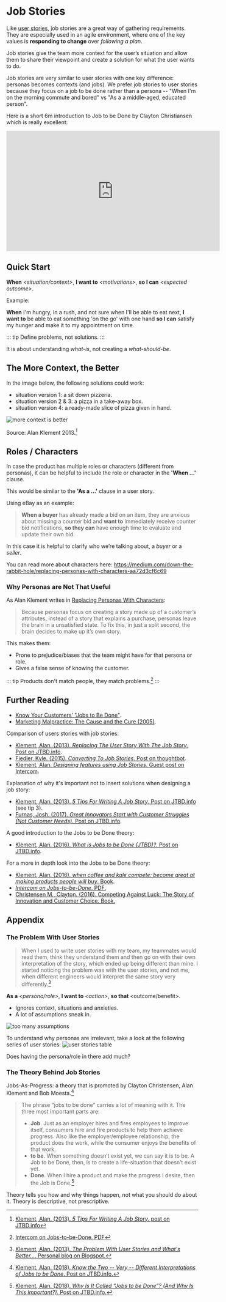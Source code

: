# Job Stories

Like [user stories](/user-stories/), job stories are a great way of gathering requirements. They are especially used in an agile environment, where one of the key values is **responding to change** over *following a plan*.

Job stories give the team more context for the user’s situation and allow them to share their viewpoint and create a solution for what the user wants to do.

Job stories are very similar to user stories with one key difference: personas becomes contexts (and jobs). We prefer job stories to user stories because they focus on a job to be done rather than a persona -- "When I'm on the morning commute and bored" vs "As a a middle-aged, educated person".

Here is a short 6m introduction to Job to be Done by Clayton Christiansen which is really excellent:

<iframe width="560" height="315" src="https://www.youtube.com/embed/sfGtw2C95Ms?start=28" frameborder="0" allow="accelerometer; autoplay; encrypted-media; gyroscope; picture-in-picture" allowfullscreen></iframe>


## Quick Start

**When** *<situation/context>*, **I want to** *\<motivations\>*, **so I can** *\<expected outcome\>*.

Example:

**When** I'm hungry, in a rush, and not sure when I'll be able to eat next, **I want to** be able to eat something 'on the go' with one hand **so I can** satisfy my hunger and make it to my appointment on time.

::: tip
Define problems, not solutions.
:::

It is about understanding *what-is*, not creating a *what-should-be*.

## The More Context, the Better

In the image below, the following solutions could work:

* situation version 1: a sit down pizzeria.
* situation version 2 & 3: a pizza in a take-away box.
* situation version 4: a ready-made slice of pizza given in hand.

![more context is better](https://miro.medium.com/max/2048/1*MvlgRZL90wtgSsvmtdZjww.png)

Source: Alan Klement 2013.[^5-tips]

[^5-tips]: [Klement, Alan. (2013). _5 Tips For Writing A Job Story_. post on JTBD.info](https://jtbd.info/5-tips-for-writing-a-job-story-7c9092911fc9)

## Roles / Characters

In case the product has multiple roles or characters (different from personas), it can be helpful to include the role or character in the **'When ...'** clause.

This would be similar to the **'As a ...'** clause in a user story.

Using eBay as an example:

> **When a buyer** has already made a bid on an item, they are anxious about missing a counter bid and **want to** immediately receive counter bid notifications, **so they can** have enough time to evaluate and update their own bid.

In this case it is helpful to clarify who we’re talking about, a *buyer* or a *seller*.

You can read more about characters here: https://medium.com/down-the-rabbit-hole/replacing-personas-with-characters-aa72d3cf6c69

### Why Personas are Not That Useful

As Alan Klement writes in [Replacing Personas With Characters][replacing]:

[replacing]: https://medium.com/down-the-rabbit-hole/replacing-personas-with-characters-aa72d3cf6c69

> Because personas focus on creating a story made up of a customer’s attributes, instead of a story that explains a purchase, personas leave the brain in a unsatisfied state. To fix this, in just a split second, the brain decides to make up it’s own story.

This makes them:

* Prone to prejudice/biases that the team might have for that persona or role.
* Gives a false sense of knowing the customer.

::: tip
Products don't match people, they match problems.[^intercom-pdf]
:::

[^intercom-pdf]: [Intercom on Jobs-to-be-Done. PDF](https://marketing.intercomcdn.com/assets/jtbd/v1/Intercom_on_Jobs-to-be-Done.pdf)

## Further Reading

* [Know Your Customers’ "Jobs to Be Done"][jobs-2016].
* [Marketing Malpractice: The Cause and the Cure (2005)][marketing].

[jobs-2016]: https://hbr.org/2016/09/know-your-customers-jobs-to-be-done
[marketing]: https://hbr.org/2005/12/marketing-malpractice-the-cause-and-the-cure

Comparison of users stories with job stories:

* [Klement, Alan. (2013). *Replacing The User Story With The Job Story*. Post on JTBD.info](https://jtbd.info/replacing-the-user-story-with-the-job-story-af7cdee10c27).
* [Fiedler, Kyle. (2015). *Converting To Job Stories*. Post on thoughtbot](https://thoughtbot.com/blog/converting-to-jobs-stories).
* [Klement, Alan. *Designing features using Job Stories*. Guest post on Intercom](https://www.intercom.com/blog/using-job-stories-design-features-ui-ux/).

Explanation of why it's important not to insert solutions when designing a job story:

* [Klement, Alan. (2013). *5 Tips For Writing A Job Story*. Post on JTBD.info](https://jtbd.info/5-tips-for-writing-a-job-story-7c9092911fc9#da5a) (see tip 3).
* [Furnas, Josh. (2017). *Great Innovators Start with Customer Struggles (Not Customer Needs)*. Post on JTBD.info](https://jtbd.info/great-innovators-start-with-customer-struggles-not-customer-needs-7f9a4fd9412a).

A good introduction to the Jobs to be Done theory:

* [Klement, Alan. (2016). *What is Jobs to be Done (JTBD)?*. Post on JTBD.info](https://jtbd.info/2-what-is-jobs-to-be-done-jtbd-796b82081cca).

For a more in depth look into the Jobs to be Done theory:

* [Klement, Alan. (2016). *when coffee and kale compete: become great at making products people will buy*. Book](http://www.whencoffeeandkalecompete.com/).
* [*Intercom on Jobs-to-be-Done*. PDF.](https://marketing.intercomcdn.com/assets/jtbd/v1/Intercom_on_Jobs-to-be-Done.pdf)
* [Christensen M., Clayton. (2016). Competing Against Luck: The Story of Innovation and Customer Choice. Book.](https://www.christenseninstitute.org/books/competing-against-luck/)

## Appendix

### The Problem With User Stories

> When I used to write user stories with my team, my teammates would read them, think they understand them and then go on with their own interpretation of the story, which ended up being different than mine. I started noticing the problem was with the user stories, and not me, when different engineers would interpret the same story very differently.[^problem-with-user-stories]

[^problem-with-user-stories]: [Klement, Alan. (2013). *The Problem With User Stories and What's Better...*. Personal blog on Blogspot.](https://web.archive.org/web/20160616195445/http://alanklement.blogspot.com/2013/03/the-problem-with-user-stories-and-whats.html)

**As a** *\<persona/role\>*, **I want to** *\<action\>*, **so that** \<outcome/benefit\>.

* Ignores context, situations and anxieties.
* A lot of assumptions sneak in.

![too many assumptions](https://i.imgur.com/BpLmQsj.png)

To understand why personas are irrelevant, take a look at the following series of user stories:
![user stories table](https://miro.medium.com/max/922/1*AKw3nKW5wo3j1WvepFgOLg.jpeg)

Does having the persona/role in there add much?

### The Theory Behind Job Stories

Jobs-As-Progress: a theory that is promoted by Clayton Christensen, Alan Klement and Bob Moesta.[^jobs-as-progress]

[^jobs-as-progress]: [Klement, Alan. (2018). *Know the Two -- Very -- Different Interpretations of Jobs to be Done*. Post on JTBD.info.](https://jtbd.info/know-the-two-very-different-interpretations-of-jobs-to-be-done-5a18b748bd89)

> The phrase “jobs to be done” carries a lot of meaning with it. The three most important parts are:
>
>* **Job**. Just as an employer hires and fires employees to improve itself, consumers hire and fire products to help them achieve progress. Also like the employer/employee relationship, the product does the work, while the consumer enjoys the benefits of that work.
>* **to be**. When something doesn’t exist yet, we can say it is to be. A Job to be Done, then, is to create a life-situation that doesn’t exist yet.
>* **Done**. When I hire a product and make the progress I desire, then the Job is Done.[^why-the-name]

[^why-the-name]: [Klement, Alan. (2018). *Why Is It Called “Jobs to be Done”? (And Why Is This Important?)*. Post on JTBD.info.](https://jtbd.info/why-is-it-called-jobs-to-be-done-and-why-is-this-important-7febc880289b)

Theory tells you how and why things happen, not what you should do about it. Theory is descriptive, not prescriptive.